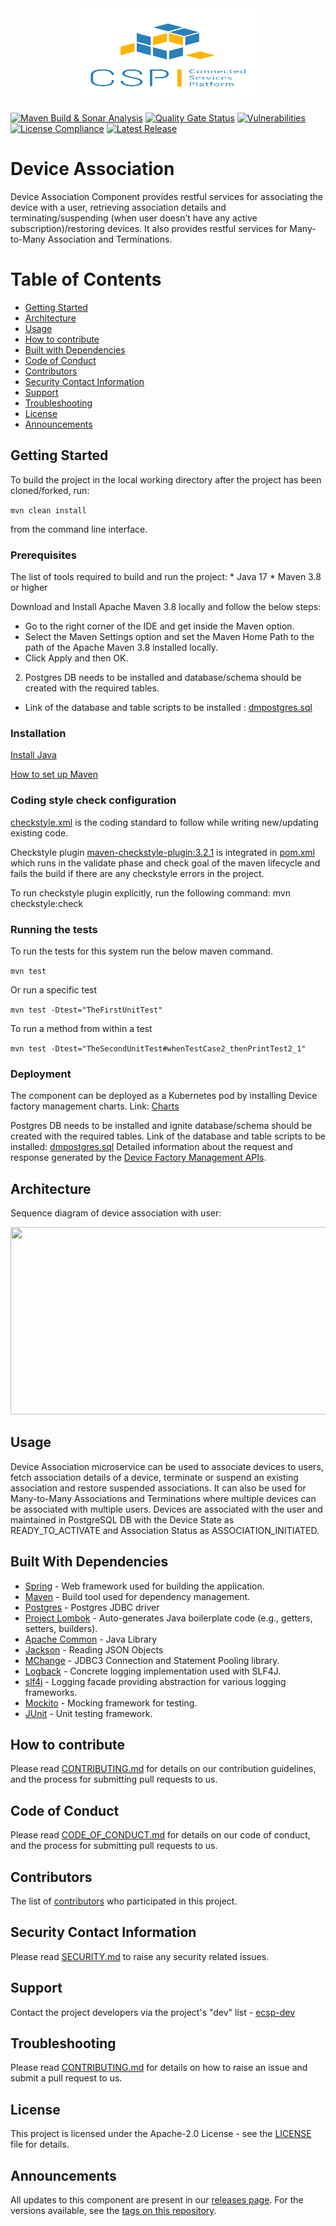 <div align="center">
  <img src="./images/logo.png" width="300" height="150"/>
</div>

[![Maven Build & Sonar Analysis](https://github.com/eclipse-ecsp/device-association/actions/workflows/maven-build.yml/badge.svg)](https://github.com/eclipse-ecsp/device-association/actions/workflows/maven-build.yml)
[![Quality Gate Status](https://sonarcloud.io/api/project_badges/measure?project=eclipse-ecsp_device-association&metric=alert_status)](https://sonarcloud.io/summary/new_code?id=eclipse-ecsp_device-association)
[![Vulnerabilities](https://sonarcloud.io/api/project_badges/measure?project=eclipse-ecsp_device-association&metric=vulnerabilities)](https://sonarcloud.io/summary/new_code?id=eclipse-ecsp_device-association)
[![License Compliance](https://github.com/eclipse-ecsp/device-association/actions/workflows/licence-compliance.yaml/badge.svg)](https://github.com/eclipse-ecsp/device-association/actions/workflows/licence-compliance.yaml)
[![Latest Release](https://img.shields.io/github/v/release/eclipse-ecsp/device-association?sort=semver)](https://github.com/eclipse-ecsp/device-association/releases)

# Device Association
Device Association Component provides restful services for associating the device with a user, retrieving association details and terminating/suspending (when user doesn’t have any active subscription)/restoring devices. It also provides restful services for Many-to-Many Association and Terminations.

# Table of Contents
* [Getting Started](#getting-started)
* [Architecture](#architecture)
* [Usage](#usage)
* [How to contribute](#how-to-contribute)
* [Built with Dependencies](#built-with-dependencies)
* [Code of Conduct](#code-of-conduct)
* [Contributors](#contributors)
* [Security Contact Information](#security-contact-information)
* [Support](#support)
* [Troubleshooting](#troubleshooting)
* [License](#license)
* [Announcements](#announcements)


## Getting Started

To build the project in the local working directory after the project has been cloned/forked, run:

```mvn clean install```

from the command line interface.

### Prerequisites

The list of tools required to build and run the project:
    * Java 17
    * Maven 3.8 or higher

Download and Install Apache Maven 3.8 locally and follow the below steps:
* Go to the right corner of the IDE and get inside the Maven option.
* Select the Maven Settings option and set the Maven Home Path to the path of the Apache Maven 3.8 installed locally.
* Click Apply and then OK.

2. Postgres DB needs to be installed and database/schema should be created with the required tables.

* Link of the database and table scripts to be installed :
  [dmpostgres.sql](../../../ecsp-helm-charts/blob/main/postgresql/db-scripts/dmpostgres.sql)

### Installation

[Install Java](https://www.azul.com/downloads/?version=java-17-lts&package=jdk#zulu)

[How to set up Maven](https://maven.apache.org/install.html)

### Coding style check configuration

[checkstyle.xml](./association-api/checkstyle.xml) is the coding standard to follow while writing new/updating existing code.

Checkstyle plugin [maven-checkstyle-plugin:3.2.1](https://maven.apache.org/plugins/maven-checkstyle-plugin/) is integrated in [pom.xml](./pom.xml) which runs in the validate phase and check goal of the maven lifecycle and fails the build if there are any checkstyle errors in the project.

To run checkstyle plugin explicitly, run the following command: mvn checkstyle:check

### Running the tests

To run the tests for this system run the below maven command.

```mvn test```

Or run a specific test

```mvn test -Dtest="TheFirstUnitTest"```

To run a method from within a test

```mvn test -Dtest="TheSecondUnitTest#whenTestCase2_thenPrintTest2_1"```

### Deployment

The component can be deployed as a Kubernetes pod by installing Device factory management charts.
Link: [Charts](../../../ecsp-helm-charts/tree/main/association)

Postgres DB needs to be installed and ignite database/schema should be created with the required tables.
Link of the database and table scripts to be installed: [dmpostgres.sql](https://github.com/eclipse-ecsp/ecsp-helm-charts/blob/main/postgresql/db-scripts/dmpostgres.sql)
Detailed information about the request and response generated by the [Device Factory Management APIs](https://eclipse-ecsp.github.io/ecsp-website/api-def/api-static-swagger.html#tag/association-controller).

## Architecture

Sequence diagram of device association with user:

[<img src="./images/associationSequenceDiagram.png" width="800" height="300"/>](associationSequenceDiagram.png)

## Usage

Device Association microservice can be used to associate devices to users, fetch association details of a device, terminate or suspend an existing association and restore suspended associations. It can also be used for Many-to-Many Associations and Terminations where multiple devices can be associated with multiple users.
Devices are associated with the user and maintained in PostgreSQL DB with the Device State as READY_TO_ACTIVATE and Association Status as ASSOCIATION_INITIATED.

## Built With Dependencies

* [Spring](https://spring.io/projects/spring-framework) - Web framework used for building the application.
* [Maven](https://maven.apache.org/) - Build tool used for dependency management.
* [Postgres](https://jdbc.postgresql.org/) - Postgres JDBC driver
* [Project Lombok](https://projectlombok.org/) - Auto-generates Java boilerplate code (e.g., getters, setters, builders).
* [Apache Common](https://commons.apache.org/proper/commons-lang/) - Java Library
* [Jackson](https://github.com/FasterXML) - Reading JSON Objects
* [MChange](https://www.mchange.com/projects/c3p0/) - JDBC3 Connection and Statement Pooling library.
* [Logback](https://logback.qos.ch/) - Concrete logging implementation used with SLF4J.
* [slf4j](https://www.slf4j.org/) - Logging facade providing abstraction for various logging frameworks.
* [Mockito](https://site.mockito.org/) - Mocking framework for testing.
* [JUnit](https://junit.org/) - Unit testing framework.

## How to contribute

Please read [CONTRIBUTING.md](./CONTRIBUTING.md) for details on our contribution guidelines, and the process for submitting pull requests to us.

## Code of Conduct

Please read [CODE_OF_CONDUCT.md](./CODE_OF_CONDUCT.md) for details on our code of conduct, and the process for submitting pull requests to us.


## Contributors

The list of [contributors](../../graphs/contributors) who participated in this project.

## Security Contact Information

Please read [SECURITY.md](./SECURITY.md) to raise any security related issues.

## Support

Contact the project developers via the project's "dev" list - [ecsp-dev](https://accounts.eclipse.org/mailing-list/)

## Troubleshooting

Please read [CONTRIBUTING.md](./CONTRIBUTING.md) for details on how to raise an issue and submit a pull request to us.

## License

This project is licensed under the Apache-2.0 License - see the [LICENSE](./LICENSE) file for details.

## Announcements

All updates to this component are present in our [releases page](../../releases).
For the versions available, see the [tags on this repository](../../tags).
